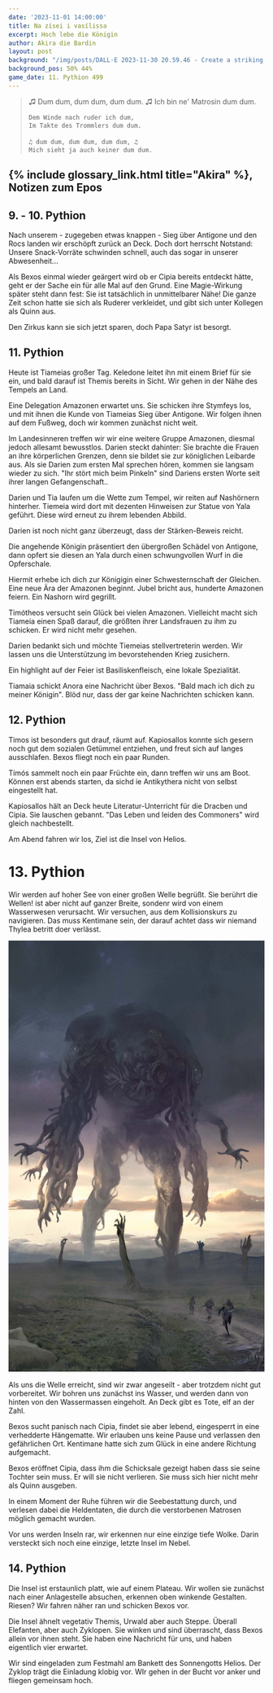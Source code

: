```yaml
---
date: '2023-11-01 14:00:00'
title: Na zísei i vasílissa
excerpt: Hoch lebe die Königin
author: Akira die Bardin
layout: post
background: "/img/posts/DALL·E 2023-11-30 20.59.46 - Create a striking digital artwork featuring a group of fantasy adventurers navigating an otherworldly sea. A colossal, magically-induced wave looms in.png"
background_pos: 50% 44%
game_date: 11. Pythion 499
---
```


<div class="rhyme">
  <blockquote>
    ♫ Dum dum, dum dum, dum dum. ♫
    Ich bin ne' Matrosin dum dum.

    Dem Winde nach ruder ich dum,
    Im Takte des Trommlers dum dum.

    ♫ dum dum, dum dum, dum dum, ♫
    Mich sieht ja auch keiner dum dum.
  </blockquote>
</div>

## {% include glossary_link.html title="Akira" %}, Notizen zum Epos

## 9. - 10. Pythion

Nach unserem - zugegeben etwas knappen - Sieg über Antigone und den Rocs landen wir erschöpft zurück an Deck. Doch dort herrscht Notstand: Unsere Snack-Vorräte schwinden schnell, auch das sogar in unserer Abwesenheit...

Als Bexos einmal wieder geärgert wird ob er Cipia bereits entdeckt hätte, geht er der Sache ein für alle Mal auf den Grund. Eine Magie-Wirkung später steht dann fest: Sie ist tatsächlich in unmittelbarer Nähe! Die ganze Zeit schon hatte sie sich als Ruderer verkleidet, und gibt sich unter Kollegen als Quinn aus.

Den Zirkus kann sie sich jetzt sparen, doch Papa Satyr ist besorgt.

## 11. Pythion

Heute ist Tiameias großer Tag. Keledone leitet ihn mit einem Brief für sie ein, und bald darauf ist Themis bereits in Sicht. Wir gehen in der Nähe des Tempels an Land.

Eine Delegation Amazonen erwartet uns. Sie schicken ihre Stymfeys los, und mit ihnen die Kunde von Tiameias Sieg über Antigone. Wir folgen ihnen auf dem Fußweg, doch wir kommen zunächst nicht weit.

Im Landesinneren treffen wir wir eine weitere Gruppe Amazonen, diesmal jedoch allesamt bewusstlos. Darien steckt dahinter: Sie brachte die Frauen an ihre körperlichen Grenzen, denn sie bildet sie zur königlichen Leibarde aus. Als sie Darien zum ersten Mal sprechen hören, kommen sie langsam wieder zu sich. "Ihr stört mich beim Pinkeln" sind Dariens ersten Worte seit ihrer langen Gefangenschaft..




Darien und Tia laufen um die Wette zum Tempel, wir reiten auf Nashörnern hinterher. Tiemeia wird dort mit dezenten Hinweisen zur Statue von Yala geführt. Diese wird erneut zu ihrem lebenden Abbild.

Darien ist noch nicht ganz überzeugt, dass der Stärken-Beweis reicht.

Die angehende Königin präsentiert den übergroßen Schädel von Antigone, dann opfert sie diesen an Yala durch einen schwungvollen Wurf in die Opferschale.

Hiermit erhebe ich dich zur Königigin einer Schwesternschaft der Gleichen. Eine neue Ära der Amazonen beginnt. Jubel bricht aus, hunderte Amazonen feiern. Ein Nashorn wird gegrillt.

Timótheos versucht sein Glück bei vielen Amazonen. Vielleicht macht sich Tiameia einen Spaß darauf, die größten ihrer Landsfrauen zu ihm zu schicken. Er wird nicht mehr gesehen.

Darien bedankt sich und möchte Tiemeias stellvertreterin werden. Wir lassen uns die Unterstützung im bevorstehenden Krieg zusichern.

Ein highlight auf der Feier ist Basiliskenfleisch, eine lokale Spezialität. 

Tiamaia schickt Anora eine Nachricht über Bexos. "Bald mach ich dich zu meiner Königin". Blöd nur, dass der gar keine Nachrichten schicken kann.

## 12. Pythion

Timos ist besonders gut drauf, räumt auf. Kapiosallos konnte sich gesern noch gut dem sozialen Getümmel entziehen, und freut sich auf langes ausschlafen. Bexos fliegt noch ein paar Runden.

Tímós sammelt noch ein paar Früchte ein, dann treffen wir uns am Boot. Können erst abends starten, da sichd ie Antikythera nicht von selbst eingestellt hat.

Kapiosallos hält an Deck heute Literatur-Unterricht für die Dracben und Cipia. Sie lauschen gebannt. "Das Leben und leiden des Commoners" wird gleich nachbestellt.

Am Abend fahren wir los, Ziel ist die Insel von Helios.

# 13. Pythion

Wir werden auf hoher See von einer großen Welle begrüßt. Sie berührt die Wellen! ist aber nicht auf ganzer Breite, sondenr wird von einem Wasserwesen verursacht. Wir versuchen, aus dem Kollisionskurs zu navigieren. Das muss Kentimane sein, der darauf achtet dass wir niemand Thylea betritt doer verlässt.

![Kentimane](/img/posts/kentimane.jpg)

Als uns die Welle erreicht, sind wir zwar angeseilt - aber trotzdem nicht gut vorbereitet. Wir bohren uns zunächst ins Wasser, und werden dann von hinten von den Wassermassen eingeholt. An Deck gibt es Tote, elf an der Zahl.

Bexos sucht panisch nach Cipia, findet sie aber lebend, eingesperrt in eine verhedderte Hängematte. Wir erlauben uns keine Pause und verlassen den gefährlichen Ort. Kentimane hatte sich zum Glück in eine andere Richtung aufgemacht.

Bexos eröffnet Cipia, dass ihm die Schicksale gezeigt haben dass sie seine Tochter sein muss. Er will sie nicht verlieren. Sie muss sich hier nicht mehr als Quinn ausgeben.

In einem Moment der Ruhe führen wir die Seebestattung durch, und verlesen dabei die Heldentaten, die durch die verstorbenen Matrosen möglich gemacht wurden.

Vor uns werden Inseln rar, wir erkennen nur eine einzige tiefe Wolke. Darin versteckt sich noch eine einzige, letzte Insel im Nebel.

## 14. Pythion

Die Insel ist erstaunlich platt, wie auf einem Plateau. Wir wollen sie zunächst nach einer Anlagestelle absuchen, erkennen oben winkende Gestalten. Riesen? Wir fahren näher ran und schicken Bexos vor.

Die Insel ähnelt vegetativ Themis, Urwald aber auch Steppe. Überall Elefanten, aber auch Zyklopen. Sie winken und sind überrascht, dass Bexos allein vor ihnen steht. Sie haben eine Nachricht für uns, und haben eigentlich vier erwartet.

Wir sind eingeladen zum Festmahl am Bankett des Sonnengotts Helios. Der Zyklop trägt die Einladung klobig vor. WIr gehen in der Bucht vor anker und fliegen gemeinsam hoch.
